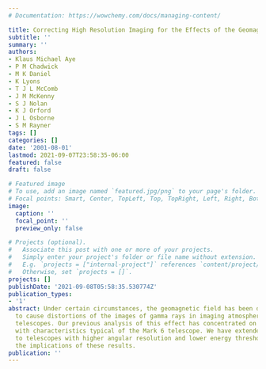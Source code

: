 ```yaml
---
# Documentation: https://wowchemy.com/docs/managing-content/

title: Correcting High Resolution Imaging for the Effects of the Geomagnetic Field
subtitle: ''
summary: ''
authors:
- Klaus Michael Aye
- P M Chadwick
- M K Daniel
- K Lyons
- T J L McComb
- J M McKenny
- S J Nolan
- K J Orford
- J L Osborne
- S M Rayner
tags: []
categories: []
date: '2001-08-01'
lastmod: 2021-09-07T23:58:35-06:00
featured: false
draft: false

# Featured image
# To use, add an image named `featured.jpg/png` to your page's folder.
# Focal points: Smart, Center, TopLeft, Top, TopRight, Left, Right, BottomLeft, Bottom, BottomRight.
image:
  caption: ''
  focal_point: ''
  preview_only: false

# Projects (optional).
#   Associate this post with one or more of your projects.
#   Simply enter your project's folder or file name without extension.
#   E.g. `projects = ["internal-project"]` references `content/project/deep-learning/index.md`.
#   Otherwise, set `projects = []`.
projects: []
publishDate: '2021-09-08T05:58:35.530774Z'
publication_types:
- '1'
abstract: Under certain circumstances, the geomagnetic field has been demonstrated
  to cause distortions of the images of gamma rays in imaging atmospheric Cherenkov
  telescopes. Our previous analysis of this effect has concentrated on telescopes
  with characteristics typical of the Mark 6 telescope. We have extended our simulations
  to telescopes with higher angular resolution and lower energy threshold. We discuss
  the implications of these results.
publication: ''
---
```

